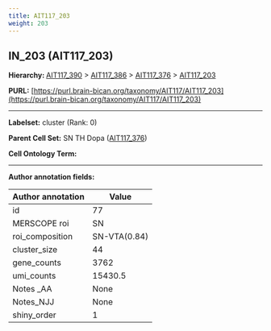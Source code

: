 ```yaml
---
title: AIT117_203
weight: 203
---
```

## IN_203 (AIT117_203)
<b>Hierarchy: </b>
[AIT117_390](../AIT117_390) >
[AIT117_386](../AIT117_386) >
[AIT117_376](../AIT117_376) >
[AIT117_203](../AIT117_203)

**PURL:** [https://purl.brain-bican.org/taxonomy/AIT117/AIT117_203](https://purl.brain-bican.org/taxonomy/AIT117/AIT117_203)

---


**Labelset:** cluster (Rank: 0)

**Parent Cell Set:** SN TH Dopa ([AIT117_376](../AIT117_376))



**Cell Ontology Term:** 

[MARKER GENES.]: #


---

[TRANSFERRED ANNOTATIONS.]: #


[AUTHOR ANNOTATION FIELDS.]: #


**Author annotation fields:**

| Author annotation | Value |
|-------------------|-------|
|id|77|
|MERSCOPE roi|SN|
|roi_composition|SN-VTA(0.84) | STH(0.11)|
|cluster_size|44|
|gene_counts|3762|
|umi_counts|15430.5|
|Notes _AA|None|
|Notes_NJJ|None|
|shiny_order|1|
